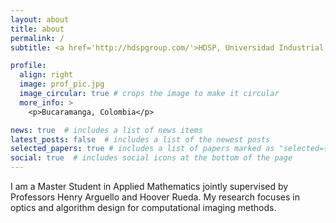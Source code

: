 ```yaml
---
layout: about
title: about
permalink: /
subtitle: <a href='http://hdspgroup.com/'>HDSP, Universidad Industrial de Santander</a>.

profile:
  align: right
  image: prof_pic.jpg
  image_circular: true # crops the image to make it circular
  more_info: >
    <p>Bucaramanga, Colombia</p>

news: true  # includes a list of news items
latest_posts: false  # includes a list of the newest posts
selected_papers: true # includes a list of papers marked as "selected={true}"
social: true  # includes social icons at the bottom of the page
---
```


I am a Master Student in Applied Mathematics jointly supervised by Professors Henry Arguello and Hoover Rueda. My research focuses in optics and algorithm design for computational imaging methods. 
